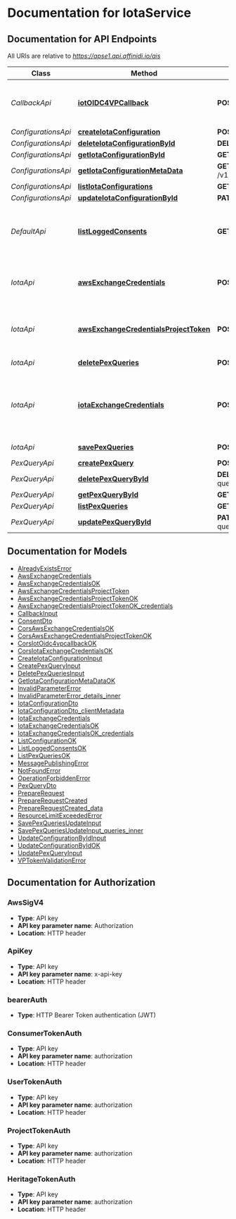 # Documentation for IotaService

<a name="documentation-for-api-endpoints"></a>

## Documentation for API Endpoints

All URIs are relative to *https://apse1.api.affinidi.io/ais*

| Class               | Method                                                                                       | HTTP request                                                               | Description                                                      |
| ------------------- | -------------------------------------------------------------------------------------------- | -------------------------------------------------------------------------- | ---------------------------------------------------------------- |
| _CallbackApi_       | [**iotOIDC4VPCallback**](Apis/CallbackApi.md#iotoidc4vpcallback)                             | **POST** /v1/callback                                                      | Processes the callback for OIDC4VP flows                         |
| _ConfigurationsApi_ | [**createIotaConfiguration**](Apis/ConfigurationsApi.md#createiotaconfiguration)             | **POST** /v1/configurations                                                |                                                                  |
| _ConfigurationsApi_ | [**deleteIotaConfigurationById**](Apis/ConfigurationsApi.md#deleteiotaconfigurationbyid)     | **DELETE** /v1/configurations/{configurationId}                            |                                                                  |
| _ConfigurationsApi_ | [**getIotaConfigurationById**](Apis/ConfigurationsApi.md#getiotaconfigurationbyid)           | **GET** /v1/configurations/{configurationId}                               |                                                                  |
| _ConfigurationsApi_ | [**getIotaConfigurationMetaData**](Apis/ConfigurationsApi.md#getiotaconfigurationmetadata)   | **GET** /v1/projects/{projectId}/configurations/{configurationId}/metadata |                                                                  |
| _ConfigurationsApi_ | [**listIotaConfigurations**](Apis/ConfigurationsApi.md#listiotaconfigurations)               | **GET** /v1/configurations                                                 |                                                                  |
| _ConfigurationsApi_ | [**updateIotaConfigurationById**](Apis/ConfigurationsApi.md#updateiotaconfigurationbyid)     | **PATCH** /v1/configurations/{configurationId}                             |                                                                  |
| _DefaultApi_        | [**listLoggedConsents**](Apis/DefaultApi.md#listloggedconsents)                              | **GET** /v1/logged-consents                                                | returns a list of logged consents for the project                |
| _IotaApi_           | [**awsExchangeCredentials**](Apis/IotaApi.md#awsexchangecredentials)                         | **POST** /v1/aws-exchange-credentials                                      | It exchanges limited token into cognito                          |
| _IotaApi_           | [**awsExchangeCredentialsProjectToken**](Apis/IotaApi.md#awsexchangecredentialsprojecttoken) | **POST** /v1/aws-exchange-credentials/project-token                        | It exchanges project token into cognito                          |
| _IotaApi_           | [**deletePexQueries**](Apis/IotaApi.md#deletepexqueries)                                     | **POST** /v1/configurations/{configurationId}/delete-queries               | deletes pex queries                                              |
| _IotaApi_           | [**iotaExchangeCredentials**](Apis/IotaApi.md#iotaexchangecredentials)                       | **POST** /v1/exchange-credentials                                          | It exchanges limited token into cognito sts identity credentials |
| _IotaApi_           | [**savePexQueries**](Apis/IotaApi.md#savepexqueries)                                         | **POST** /v1/configurations/{configurationId}/save-queries                 | saves all pex queries                                            |
| _PexQueryApi_       | [**createPexQuery**](Apis/PexQueryApi.md#createpexquery)                                     | **POST** /v1/configurations/{configurationId}/pex-queries                  |                                                                  |
| _PexQueryApi_       | [**deletePexQueryById**](Apis/PexQueryApi.md#deletepexquerybyid)                             | **DELETE** /v1/configurations/{configurationId}/pex-queries/{queryId}      |                                                                  |
| _PexQueryApi_       | [**getPexQueryById**](Apis/PexQueryApi.md#getpexquerybyid)                                   | **GET** /v1/configurations/{configurationId}/pex-queries/{queryId}         |                                                                  |
| _PexQueryApi_       | [**listPexQueries**](Apis/PexQueryApi.md#listpexqueries)                                     | **GET** /v1/configurations/{configurationId}/pex-queries                   |                                                                  |
| _PexQueryApi_       | [**updatePexQueryById**](Apis/PexQueryApi.md#updatepexquerybyid)                             | **PATCH** /v1/configurations/{configurationId}/pex-queries/{queryId}       |                                                                  |

<a name="documentation-for-models"></a>

## Documentation for Models

- [AlreadyExistsError](./Models/AlreadyExistsError.md)
- [AwsExchangeCredentials](./Models/AwsExchangeCredentials.md)
- [AwsExchangeCredentialsOK](./Models/AwsExchangeCredentialsOK.md)
- [AwsExchangeCredentialsProjectToken](./Models/AwsExchangeCredentialsProjectToken.md)
- [AwsExchangeCredentialsProjectTokenOK](./Models/AwsExchangeCredentialsProjectTokenOK.md)
- [AwsExchangeCredentialsProjectTokenOK_credentials](./Models/AwsExchangeCredentialsProjectTokenOK_credentials.md)
- [CallbackInput](./Models/CallbackInput.md)
- [ConsentDto](./Models/ConsentDto.md)
- [CorsAwsExchangeCredentialsOK](./Models/CorsAwsExchangeCredentialsOK.md)
- [CorsAwsExchangeCredentialsProjectTokenOK](./Models/CorsAwsExchangeCredentialsProjectTokenOK.md)
- [CorsIotOidc4vpcallbackOK](./Models/CorsIotOidc4vpcallbackOK.md)
- [CorsIotaExchangeCredentialsOK](./Models/CorsIotaExchangeCredentialsOK.md)
- [CreateIotaConfigurationInput](./Models/CreateIotaConfigurationInput.md)
- [CreatePexQueryInput](./Models/CreatePexQueryInput.md)
- [DeletePexQueriesInput](./Models/DeletePexQueriesInput.md)
- [GetIotaConfigurationMetaDataOK](./Models/GetIotaConfigurationMetaDataOK.md)
- [InvalidParameterError](./Models/InvalidParameterError.md)
- [InvalidParameterError_details_inner](./Models/InvalidParameterError_details_inner.md)
- [IotaConfigurationDto](./Models/IotaConfigurationDto.md)
- [IotaConfigurationDto_clientMetadata](./Models/IotaConfigurationDto_clientMetadata.md)
- [IotaExchangeCredentials](./Models/IotaExchangeCredentials.md)
- [IotaExchangeCredentialsOK](./Models/IotaExchangeCredentialsOK.md)
- [IotaExchangeCredentialsOK_credentials](./Models/IotaExchangeCredentialsOK_credentials.md)
- [ListConfigurationOK](./Models/ListConfigurationOK.md)
- [ListLoggedConsentsOK](./Models/ListLoggedConsentsOK.md)
- [ListPexQueriesOK](./Models/ListPexQueriesOK.md)
- [MessagePublishingError](./Models/MessagePublishingError.md)
- [NotFoundError](./Models/NotFoundError.md)
- [OperationForbiddenError](./Models/OperationForbiddenError.md)
- [PexQueryDto](./Models/PexQueryDto.md)
- [PrepareRequest](./Models/PrepareRequest.md)
- [PrepareRequestCreated](./Models/PrepareRequestCreated.md)
- [PrepareRequestCreated_data](./Models/PrepareRequestCreated_data.md)
- [ResourceLimitExceededError](./Models/ResourceLimitExceededError.md)
- [SavePexQueriesUpdateInput](./Models/SavePexQueriesUpdateInput.md)
- [SavePexQueriesUpdateInput_queries_inner](./Models/SavePexQueriesUpdateInput_queries_inner.md)
- [UpdateConfigurationByIdInput](./Models/UpdateConfigurationByIdInput.md)
- [UpdateConfigurationByIdOK](./Models/UpdateConfigurationByIdOK.md)
- [UpdatePexQueryInput](./Models/UpdatePexQueryInput.md)
- [VPTokenValidationError](./Models/VPTokenValidationError.md)

<a name="documentation-for-authorization"></a>

## Documentation for Authorization

<a name="AwsSigV4"></a>

### AwsSigV4

- **Type**: API key
- **API key parameter name**: Authorization
- **Location**: HTTP header

<a name="ApiKey"></a>

### ApiKey

- **Type**: API key
- **API key parameter name**: x-api-key
- **Location**: HTTP header

<a name="bearerAuth"></a>

### bearerAuth

- **Type**: HTTP Bearer Token authentication (JWT)

<a name="ConsumerTokenAuth"></a>

### ConsumerTokenAuth

- **Type**: API key
- **API key parameter name**: authorization
- **Location**: HTTP header

<a name="UserTokenAuth"></a>

### UserTokenAuth

- **Type**: API key
- **API key parameter name**: authorization
- **Location**: HTTP header

<a name="ProjectTokenAuth"></a>

### ProjectTokenAuth

- **Type**: API key
- **API key parameter name**: authorization
- **Location**: HTTP header

<a name="HeritageTokenAuth"></a>

### HeritageTokenAuth

- **Type**: API key
- **API key parameter name**: authorization
- **Location**: HTTP header
